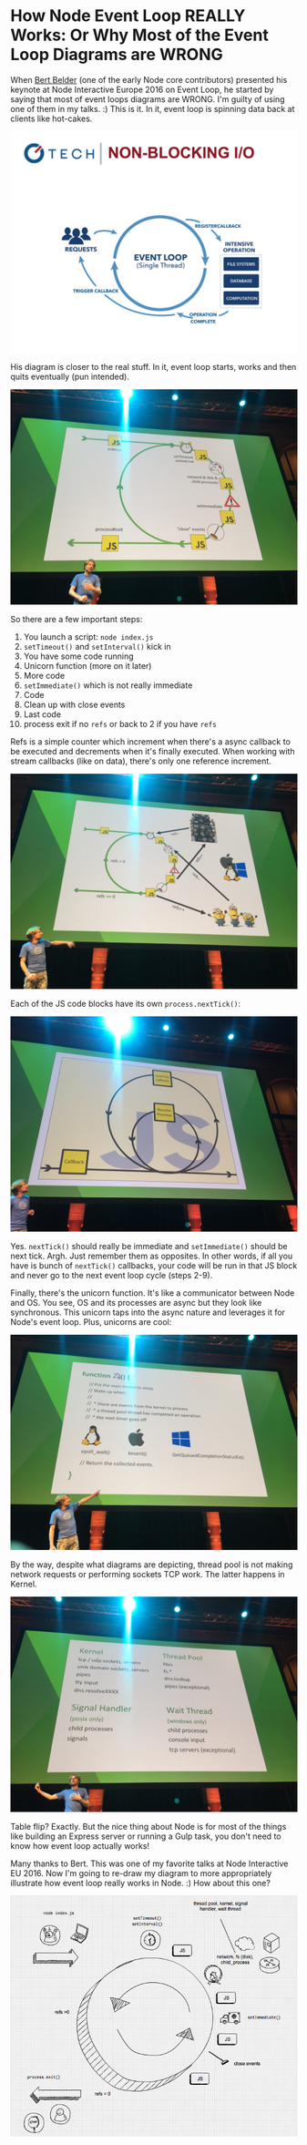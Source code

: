 # How Node Event Loop REALLY Works: Or Why Most of the Event Loop Diagrams are WRONG

When [Bert Belder](https://twitter.com/piscisaureus) (one of the early Node core contributors) presented his keynote at Node Interactive Europe 2016 on Event Loop, he started by saying that most of event loops diagrams are WRONG. I'm guilty of using one of them in my talks. :) This is it. In it, event loop is spinning data back at clients like hot-cakes.

![title](images/non-blocking.png)

His diagram is closer to the real stuff. In it, event loop starts, works and then quits eventually (pun intended).


![title](images/IMG_7868.jpg)

So there are a few important steps:

1. You launch a script: `node index.js`
2. `setTimeout()` and `setInterval()` kick in
3. You have some code running
4. Unicorn function (more on it later)
5. More code
6. `setImmediate()` which is not really immediate
7. Code
8. Clean up with close events
9. Last code
10. process exit if no `refs` or back to 2 if you have `refs`

Refs is a simple counter which increment when there's a async callback to be executed and decrements when it's finally executed. When working with stream callbacks (like on data), there's only one reference increment.

![title](images/IMG_7869.jpg)

Each of the JS code blocks have its own `process.nextTick()`:

![title](images/IMG_7872.jpg)

Yes. `nextTick()` should really be immediate and `setImmediate()` should be next tick. Argh. Just remember them as opposites. In other words, if all you have is bunch of `nextTick()` callbacks, your code will be run in that JS block and never go to the next event loop cycle (steps 2-9).

Finally, there's the unicorn function. It's like a communicator between Node and OS. You see, OS and its processes are async but they look like synchronous. This unicorn taps into the async nature and leverages it for Node's event loop. Plus, unicorns are cool:

![title](images/IMG_7870.jpg)


By the way, despite what diagrams are depicting, thread pool is not making network requests or performing sockets TCP work. The latter happens in Kernel. 

![title](images/IMG_7871.jpg)

Table flip? Exactly. But the nice thing about Node is for most of the things like building an Express server or running a Gulp task, you don't need to know how event loop actually works!

Many thanks to Bert. This was one of my favorite talks at Node Interactive EU 2016. Now I'm going to re-draw my diagram to more appropriately illustrate how event loop really works in Node. :) How about this one?

![title](images/event-loop.png)